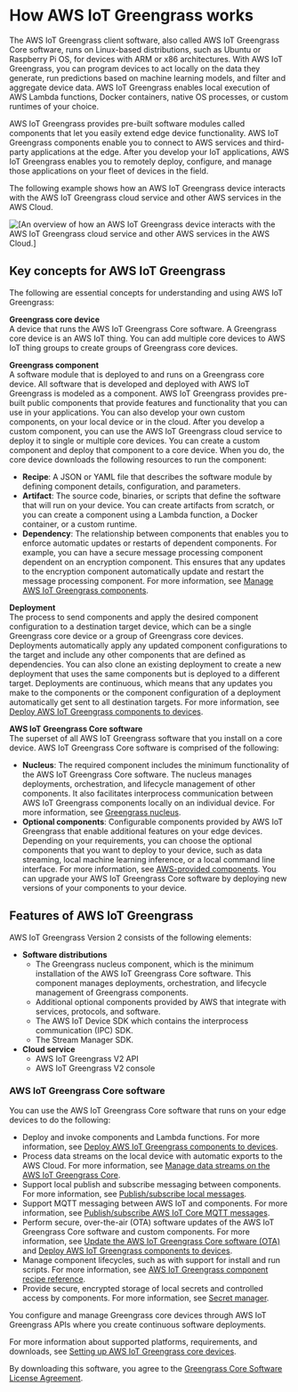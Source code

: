 # How AWS IoT Greengrass works<a name="how-it-works"></a>

The AWS IoT Greengrass client software, also called AWS IoT Greengrass Core software, runs on Linux\-based distributions, such as Ubuntu or Raspberry Pi OS, for devices with ARM or x86 architectures\. With AWS IoT Greengrass, you can program devices to act locally on the data they generate, run predictions based on machine learning models, and filter and aggregate device data\. AWS IoT Greengrass enables local execution of AWS Lambda functions, Docker containers, native OS processes, or custom runtimes of your choice\. 

AWS IoT Greengrass provides pre\-built software modules called components that let you easily extend edge device functionality\. AWS IoT Greengrass components enable you to connect to AWS services and third\-party applications at the edge\. After you develop your IoT applications, AWS IoT Greengrass enables you to remotely deploy, configure, and manage those applications on your fleet of devices in the field\.

The following example shows how an AWS IoT Greengrass device interacts with the AWS IoT Greengrass cloud service and other AWS services in the AWS Cloud\.

![\[An overview of how an AWS IoT Greengrass device interacts with the AWS IoT Greengrass cloud service and other AWS services in the AWS Cloud.\]](http://docs.aws.amazon.com/greengrass/v2/developerguide/images/how-it-works.png)

## Key concepts for AWS IoT Greengrass<a name="concept-overview"></a>

The following are essential concepts for understanding and using AWS IoT Greengrass: 

****Greengrass core device****  
A device that runs the AWS IoT Greengrass Core software\. A Greengrass core device is an AWS IoT thing\. You can add multiple core devices to AWS IoT thing groups to create groups of Greengrass core devices\.

****Greengrass component****  
A software module that is deployed to and runs on a Greengrass core device\. All software that is developed and deployed with AWS IoT Greengrass is modeled as a component\. AWS IoT Greengrass provides pre\-built public components that provide features and functionality that you can use in your applications\. You can also develop your own custom components, on your local device or in the cloud\. After you develop a custom component, you can use the AWS IoT Greengrass cloud service to deploy it to single or multiple core devices\. You can create a custom component and deploy that component to a core device\. When you do, the core device downloads the following resources to run the component:  
+ **Recipe**: A JSON or YAML file that describes the software module by defining component details, configuration, and parameters\. 
+ **Artifact**: The source code, binaries, or scripts that define the software that will run on your device\. You can create artifacts from scratch, or you can create a component using a Lambda function, a Docker container, or a custom runtime\. 
+ **Dependency**: The relationship between components that enables you to enforce automatic updates or restarts of dependent components\. For example, you can have a secure message processing component dependent on an encryption component\. This ensures that any updates to the encryption component automatically update and restart the message processing component\. 
For more information, see [Manage AWS IoT Greengrass components](manage-components.md)\.

****Deployment****  
The process to send components and apply the desired component configuration to a destination target device, which can be a single Greengrass core device or a group of Greengrass core devices\. Deployments automatically apply any updated component configurations to the target and include any other components that are defined as dependencies\. You can also clone an existing deployment to create a new deployment that uses the same components but is deployed to a different target\. Deployments are continuous, which means that any updates you make to the components or the component configuration of a deployment automatically get sent to all destination targets\. For more information, see [Deploy AWS IoT Greengrass components to devices](manage-deployments.md)\.

****AWS IoT Greengrass Core software****  
The superset of all AWS IoT Greengrass software that you install on a core device\. AWS IoT Greengrass Core software is comprised of the following:   
+ **Nucleus**: The required component includes the minimum functionality of the AWS IoT Greengrass Core software\. The nucleus manages deployments, orchestration, and lifecycle management of other components\. It also facilitates interprocess communication between AWS IoT Greengrass components locally on an individual device\. For more information, see [Greengrass nucleus](greengrass-nucleus-component.md)\. 
+ **Optional components**: Configurable components provided by AWS IoT Greengrass that enable additional features on your edge devices\. Depending on your requirements, you can choose the optional components that you want to deploy to your device, such as data streaming, local machine learning inference, or a local command line interface\. For more information, see [AWS\-provided components](public-components.md)\.
You can upgrade your AWS IoT Greengrass Core software by deploying new versions of your components to your device\.

## Features of AWS IoT Greengrass<a name="components-and-features"></a>

AWS IoT Greengrass Version 2 consists of the following elements:
+ **Software distributions**
  + The Greengrass nucleus component, which is the minimum installation of the AWS IoT Greengrass Core software\. This component manages deployments, orchestration, and lifecycle management of Greengrass components\.
  + Additional optional components provided by AWS that integrate with services, protocols, and software\.
  + The AWS IoT Device SDK which contains the interprocess communication \(IPC\) SDK\.
  + The Stream Manager SDK\.
+ **Cloud service**
  + AWS IoT Greengrass V2 API
  + AWS IoT Greengrass V2 console

### AWS IoT Greengrass Core software<a name="greengrass-core-software"></a>

You can use the AWS IoT Greengrass Core software that runs on your edge devices to do the following:
+ Deploy and invoke components and Lambda functions\. For more information, see [Deploy AWS IoT Greengrass components to devices](manage-deployments.md)\.
+ Process data streams on the local device with automatic exports to the AWS Cloud\. For more information, see [Manage data streams on the AWS IoT Greengrass Core](manage-data-streams.md)\.
+ Support local publish and subscribe messaging between components\. For more information, see [Publish/subscribe local messages](ipc-publish-subscribe.md)\.
+ Support MQTT messaging between AWS IoT and components\. For more information, see [Publish/subscribe AWS IoT Core MQTT messages](ipc-iot-core-mqtt.md)\.
+ Perform secure, over\-the\-air \(OTA\) software updates of the AWS IoT Greengrass Core software and custom components\. For more information, see [Update the AWS IoT Greengrass Core software \(OTA\)](update-greengrass-core-v2.md) and [Deploy AWS IoT Greengrass components to devices](manage-deployments.md)\.
+ Manage component lifecycles, such as with support for install and run scripts\. For more information, see [AWS IoT Greengrass component recipe reference](component-recipe-reference.md)\.
+ Provide secure, encrypted storage of local secrets and controlled access by components\. For more information, see [Secret manager](secret-manager-component.md)\.

You configure and manage Greengrass core devices through AWS IoT Greengrass APIs where you create continuous software deployments\.

For more information about supported platforms, requirements, and downloads, see [Setting up AWS IoT Greengrass core devices](setting-up.md)\.

<a name="core-software-license"></a>By downloading this software, you agree to the [Greengrass Core Software License Agreement](https://greengrass-release-license.s3.us-west-2.amazonaws.com/greengrass-license-v1.pdf)\.